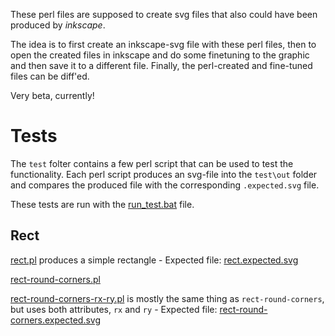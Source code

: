 These perl files are supposed to create svg files that also could have been produced by *inkscape*.

The idea is to first create an inkscape-svg file with these perl files, then to open the created files
in inkscape and do some finetuning to the graphic and then save it to a different file. Finally, the
perl-created and fine-tuned files can be diff'ed.

Very beta, currently!


# Tests

The `test` folter contains a few perl script that can be used to test the functionality. Each perl script produces an svg-file into the `test\out` folder and
compares the produced file with the corresponding `.expected.svg` file.

These tests are run with the [run_test.bat](https://raw.github.com/ReneNyffenegger/development_misc/master/graphic/svg/inkscape/perl/Inkscape.pm/test/run_test.bat) file.

## Rect


[rect.pl](https://raw.github.com/ReneNyffenegger/development_misc/master/graphic/svg/inkscape/perl/Inkscape.pm/test/rect.pl) produces a simple rectangle -
Expected file: [rect.expected.svg](https://raw.github.com/ReneNyffenegger/development_misc/master/graphic/svg/inkscape/perl/Inkscape.pm/test/rect.expected.svg) 

[rect-round-corners.pl](https://raw.github.com/ReneNyffenegger/development_misc/master/graphic/svg/inkscape/perl/Inkscape.pm/test/rect-round-corners.pl) 

[rect-round-corners-rx-ry.pl](https://raw.github.com/ReneNyffenegger/development_misc/master/graphic/svg/inkscape/perl/Inkscape.pm/test/rect-round-corners-rx-ry.pl) 
is mostly the same thing as `rect-round-corners`, but uses both attributes, `rx` and `ry` - Expected file: [rect-round-corners.expected.svg](https://raw.github.com/ReneNyffenegger/development_misc/master/graphic/svg/inkscape/perl/Inkscape.pm/test/rect-round-corners-rx-ry.expected.svg) 
